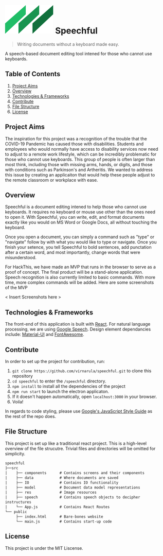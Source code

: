 # ![Logo](./src/res/logo.svg) Speechful 

> Writing documents without a keyboard made easy.

A speech-based document editing tool intened for those who cannot use keyboards. 

## Table of Contents
1. [Project Aims](#project-aims)
1. [Overview](#overview)
1. [Technologies & Frameworks](#technologies--frameworks)
1. [Contribute](#contribute)
1. [File Structure](#file-structure)
1. [License](#License)

## Project Aims
The inspiration for this project was a recognition of the trouble that the COVID-19 Pandemic has caused those with disabilities. Students and employees who would normally have access to disability services now need to adjust to a remote work lifestyle, which can be incredibly problematic for those who cannot use keyboards. This group of people is often larger than most think, including those with missing arms, hands, or digits, and those with conditions such as Parkinson's and Artheritis. We wanted to address this issue by creating an applicaiton that would help these people adjust to the remote classroom or workplace with ease. 

## Overview
Speechful is a document editing intened to help those who cannot use keyboards. It requires no keyboard or mouse use other than the ones need to open it. With Speechful, you can write, edit, and format documents exactly like you would on MS Word or Google Docs, all without touching the keyboard. 

Once you open a document, you can simply a command such as "type" or "navigate" follow by with what you would like to type or navigate. Once you finish your setence, you tell Speechful to bold sentences, add punctation after a certain word, and most importantly, change words that were misunderstood.

For HackThis, we have made an MVP that runs in the browser to serve as a proof of concept. The final product will be a stand-alone application. Speech recognition is also currently limited to basic commands. With more time, more complex commands will be added. Here are some screenshots of the MVP

< Insert Screenshots here >

## Technologies & Frameworks
The front-end of this application is built with [React](https://reactjs.org/). For natural language processing, we are using [Google Speech](https://cloud.google.com/speech-to-text). Design element dependancies include: [Material-UI](https://material-ui.com/) and [FontAwesome](https://fontawesome.com/).

## Contribute
In order to set up the project for contribution, run:
1. `git clone https://github.com/virnarula/speechful.git` to clone this repository
1. `cd speechful` to enter the `/speechful` directory.
1. `npm install` to install all the dependencies of the project
1. `npm run start` to launch the electron applicaton.
1. If it doesn't happen automatically, open `localhost:3000` in your browser.
1. Voila!

In regards to code styling, please use [Google's JavaScript Style Guide](https://google.github.io/styleguide/jsguide.html) as the rest of the repo does.

## File Structure
This project is set up like a traditional react project. This is a high-level overview of the file strucutre. Trivial files and directories will be omitted for simplicity.

```
speechful
├──src
|    ├── components      # Contains screens and their components
|    ├── data            # Where documents are saved 
|    ├── IO              # Contains IO functionality
|    ├── model           # Document data model representations
|    ├── res             # Image resources
|    ├── speech          # Contains speech objects to decipher instructures
|    └── App.js          # Contains React Routes
└── public
     ├── index.html      # Bare-bones website 
     └── main.js         # Contains start-up code
```

## License
This project is under the MIT Liscense.